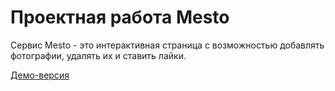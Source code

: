 # Проектная работа Mesto

Сервис Mesto - это интерактивная страница с возможностью добавлять фотографии, удалять их и ставить лайки.

[Демо-версия](https://nodelmann.github.io/mesto-project-ff)